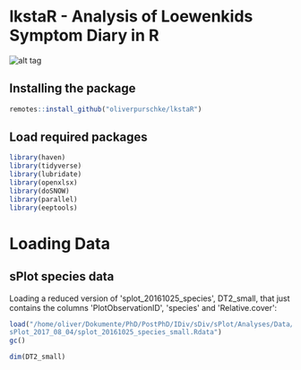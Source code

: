 # lkstaR - Analysis of Loewenkids Symptom Diary in R
![alt tag](https://github.com/oliverpurschke/lkstaR/blob/main/lkstaR.png "Loewenkids Logo")

Installing the package
------------------

``` r
remotes::install_github("oliverpurschke/lkstaR")
```

Load required packages
------------------

``` r
library(haven)
library(tidyverse)
library(lubridate)
library(openxlsx)
library(doSNOW)
library(parallel)
library(eeptools)
```

Loading Data
============

sPlot species data
------------------

Loading a reduced version of 'splot\_20161025\_species', DT2\_small, that just contains the columns 'PlotObservationID', 'species' and 'Relative.cover':

``` r
load("/home/oliver/Dokumente/PhD/PostPhD/IDiv/sDiv/sPlot/Analyses/Data/Species/sPlot/
sPlot_2017_08_04/splot_20161025_species_small.Rdata")
gc()
```

``` r
dim(DT2_small)
```

